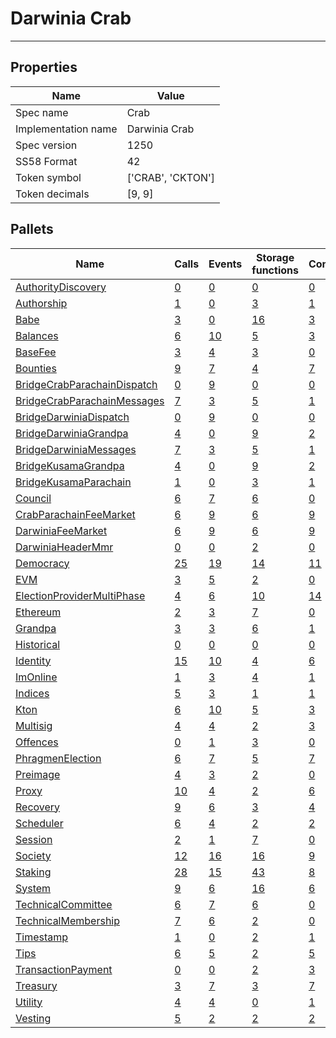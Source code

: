 # Darwinia Crab

---------

## Properties
| Name | Value |
| -------- | -------- |
| Spec name     | Crab     |
| Implementation name     | Darwinia Crab     |
| Spec version     | 1250     |
| SS58 Format     | 42     |
| Token symbol      | ['CRAB', 'CKTON']     |
| Token decimals      | [9, 9]     |

## Pallets
| Name | Calls | Events | Storage functions | Constants | Errors
| -------- | -------- | -------- | -------- | -------- | -------- |
| [AuthorityDiscovery](authoritydiscovery.md) | [0](authoritydiscovery.md#calls) | [0](authoritydiscovery.md#events) | [0](authoritydiscovery.md#storage-functions) | [0](authoritydiscovery.md#constants) | [0](authoritydiscovery.md#errors)
| [Authorship](authorship.md) | [1](authorship.md#calls) | [0](authorship.md#events) | [3](authorship.md#storage-functions) | [1](authorship.md#constants) | [7](authorship.md#errors)
| [Babe](babe.md) | [3](babe.md#calls) | [0](babe.md#events) | [16](babe.md#storage-functions) | [3](babe.md#constants) | [3](babe.md#errors)
| [Balances](balances.md) | [6](balances.md#calls) | [10](balances.md#events) | [5](balances.md#storage-functions) | [3](balances.md#constants) | [9](balances.md#errors)
| [BaseFee](basefee.md) | [3](basefee.md#calls) | [4](basefee.md#events) | [3](basefee.md#storage-functions) | [0](basefee.md#constants) | [0](basefee.md#errors)
| [Bounties](bounties.md) | [9](bounties.md#calls) | [7](bounties.md#events) | [4](bounties.md#storage-functions) | [7](bounties.md#constants) | [10](bounties.md#errors)
| [BridgeCrabParachainDispatch](bridgecrabparachaindispatch.md) | [0](bridgecrabparachaindispatch.md#calls) | [9](bridgecrabparachaindispatch.md#events) | [0](bridgecrabparachaindispatch.md#storage-functions) | [0](bridgecrabparachaindispatch.md#constants) | [0](bridgecrabparachaindispatch.md#errors)
| [BridgeCrabParachainMessages](bridgecrabparachainmessages.md) | [7](bridgecrabparachainmessages.md#calls) | [3](bridgecrabparachainmessages.md#events) | [5](bridgecrabparachainmessages.md#storage-functions) | [1](bridgecrabparachainmessages.md#constants) | [12](bridgecrabparachainmessages.md#errors)
| [BridgeDarwiniaDispatch](bridgedarwiniadispatch.md) | [0](bridgedarwiniadispatch.md#calls) | [9](bridgedarwiniadispatch.md#events) | [0](bridgedarwiniadispatch.md#storage-functions) | [0](bridgedarwiniadispatch.md#constants) | [0](bridgedarwiniadispatch.md#errors)
| [BridgeDarwiniaGrandpa](bridgedarwiniagrandpa.md) | [4](bridgedarwiniagrandpa.md#calls) | [0](bridgedarwiniagrandpa.md#events) | [9](bridgedarwiniagrandpa.md#storage-functions) | [2](bridgedarwiniagrandpa.md#constants) | [10](bridgedarwiniagrandpa.md#errors)
| [BridgeDarwiniaMessages](bridgedarwiniamessages.md) | [7](bridgedarwiniamessages.md#calls) | [3](bridgedarwiniamessages.md#events) | [5](bridgedarwiniamessages.md#storage-functions) | [1](bridgedarwiniamessages.md#constants) | [12](bridgedarwiniamessages.md#errors)
| [BridgeKusamaGrandpa](bridgekusamagrandpa.md) | [4](bridgekusamagrandpa.md#calls) | [0](bridgekusamagrandpa.md#events) | [9](bridgekusamagrandpa.md#storage-functions) | [2](bridgekusamagrandpa.md#constants) | [10](bridgekusamagrandpa.md#errors)
| [BridgeKusamaParachain](bridgekusamaparachain.md) | [1](bridgekusamaparachain.md#calls) | [0](bridgekusamaparachain.md#events) | [3](bridgekusamaparachain.md#storage-functions) | [1](bridgekusamaparachain.md#constants) | [5](bridgekusamaparachain.md#errors)
| [Council](council.md) | [6](council.md#calls) | [7](council.md#events) | [6](council.md#storage-functions) | [0](council.md#constants) | [10](council.md#errors)
| [CrabParachainFeeMarket](crabparachainfeemarket.md) | [6](crabparachainfeemarket.md#calls) | [9](crabparachainfeemarket.md#events) | [6](crabparachainfeemarket.md#storage-functions) | [9](crabparachainfeemarket.md#constants) | [7](crabparachainfeemarket.md#errors)
| [DarwiniaFeeMarket](darwiniafeemarket.md) | [6](darwiniafeemarket.md#calls) | [9](darwiniafeemarket.md#events) | [6](darwiniafeemarket.md#storage-functions) | [9](darwiniafeemarket.md#constants) | [7](darwiniafeemarket.md#errors)
| [DarwiniaHeaderMmr](darwiniaheadermmr.md) | [0](darwiniaheadermmr.md#calls) | [0](darwiniaheadermmr.md#events) | [2](darwiniaheadermmr.md#storage-functions) | [0](darwiniaheadermmr.md#constants) | [0](darwiniaheadermmr.md#errors)
| [Democracy](democracy.md) | [25](democracy.md#calls) | [19](democracy.md#events) | [14](democracy.md#storage-functions) | [11](democracy.md#constants) | [28](democracy.md#errors)
| [EVM](evm.md) | [3](evm.md#calls) | [5](evm.md#events) | [2](evm.md#storage-functions) | [0](evm.md#constants) | [6](evm.md#errors)
| [ElectionProviderMultiPhase](electionprovidermultiphase.md) | [4](electionprovidermultiphase.md#calls) | [6](electionprovidermultiphase.md#events) | [10](electionprovidermultiphase.md#storage-functions) | [14](electionprovidermultiphase.md#constants) | [11](electionprovidermultiphase.md#errors)
| [Ethereum](ethereum.md) | [2](ethereum.md#calls) | [3](ethereum.md#events) | [7](ethereum.md#storage-functions) | [0](ethereum.md#constants) | [4](ethereum.md#errors)
| [Grandpa](grandpa.md) | [3](grandpa.md#calls) | [3](grandpa.md#events) | [6](grandpa.md#storage-functions) | [1](grandpa.md#constants) | [7](grandpa.md#errors)
| [Historical](historical.md) | [0](historical.md#calls) | [0](historical.md#events) | [0](historical.md#storage-functions) | [0](historical.md#constants) | [0](historical.md#errors)
| [Identity](identity.md) | [15](identity.md#calls) | [10](identity.md#events) | [4](identity.md#storage-functions) | [6](identity.md#constants) | [16](identity.md#errors)
| [ImOnline](imonline.md) | [1](imonline.md#calls) | [3](imonline.md#events) | [4](imonline.md#storage-functions) | [1](imonline.md#constants) | [2](imonline.md#errors)
| [Indices](indices.md) | [5](indices.md#calls) | [3](indices.md#events) | [1](indices.md#storage-functions) | [1](indices.md#constants) | [5](indices.md#errors)
| [Kton](kton.md) | [6](kton.md#calls) | [10](kton.md#events) | [5](kton.md#storage-functions) | [3](kton.md#constants) | [9](kton.md#errors)
| [Multisig](multisig.md) | [4](multisig.md#calls) | [4](multisig.md#events) | [2](multisig.md#storage-functions) | [3](multisig.md#constants) | [14](multisig.md#errors)
| [Offences](offences.md) | [0](offences.md#calls) | [1](offences.md#events) | [3](offences.md#storage-functions) | [0](offences.md#constants) | [0](offences.md#errors)
| [PhragmenElection](phragmenelection.md) | [6](phragmenelection.md#calls) | [7](phragmenelection.md#events) | [5](phragmenelection.md#storage-functions) | [7](phragmenelection.md#constants) | [17](phragmenelection.md#errors)
| [Preimage](preimage.md) | [4](preimage.md#calls) | [3](preimage.md#events) | [2](preimage.md#storage-functions) | [0](preimage.md#constants) | [6](preimage.md#errors)
| [Proxy](proxy.md) | [10](proxy.md#calls) | [4](proxy.md#events) | [2](proxy.md#storage-functions) | [6](proxy.md#constants) | [8](proxy.md#errors)
| [Recovery](recovery.md) | [9](recovery.md#calls) | [6](recovery.md#events) | [3](recovery.md#storage-functions) | [4](recovery.md#constants) | [16](recovery.md#errors)
| [Scheduler](scheduler.md) | [6](scheduler.md#calls) | [4](scheduler.md#events) | [2](scheduler.md#storage-functions) | [2](scheduler.md#constants) | [4](scheduler.md#errors)
| [Session](session.md) | [2](session.md#calls) | [1](session.md#events) | [7](session.md#storage-functions) | [0](session.md#constants) | [5](session.md#errors)
| [Society](society.md) | [12](society.md#calls) | [16](society.md#events) | [16](society.md#storage-functions) | [9](society.md#constants) | [18](society.md#errors)
| [Staking](staking.md) | [28](staking.md#calls) | [15](staking.md#events) | [43](staking.md#storage-functions) | [8](staking.md#constants) | [25](staking.md#errors)
| [System](system.md) | [9](system.md#calls) | [6](system.md#events) | [16](system.md#storage-functions) | [6](system.md#constants) | [6](system.md#errors)
| [TechnicalCommittee](technicalcommittee.md) | [6](technicalcommittee.md#calls) | [7](technicalcommittee.md#events) | [6](technicalcommittee.md#storage-functions) | [0](technicalcommittee.md#constants) | [10](technicalcommittee.md#errors)
| [TechnicalMembership](technicalmembership.md) | [7](technicalmembership.md#calls) | [6](technicalmembership.md#events) | [2](technicalmembership.md#storage-functions) | [0](technicalmembership.md#constants) | [2](technicalmembership.md#errors)
| [Timestamp](timestamp.md) | [1](timestamp.md#calls) | [0](timestamp.md#events) | [2](timestamp.md#storage-functions) | [1](timestamp.md#constants) | [0](timestamp.md#errors)
| [Tips](tips.md) | [6](tips.md#calls) | [5](tips.md#events) | [2](tips.md#storage-functions) | [5](tips.md#constants) | [6](tips.md#errors)
| [TransactionPayment](transactionpayment.md) | [0](transactionpayment.md#calls) | [0](transactionpayment.md#events) | [2](transactionpayment.md#storage-functions) | [3](transactionpayment.md#constants) | [0](transactionpayment.md#errors)
| [Treasury](treasury.md) | [3](treasury.md#calls) | [7](treasury.md#events) | [3](treasury.md#storage-functions) | [7](treasury.md#constants) | [3](treasury.md#errors)
| [Utility](utility.md) | [4](utility.md#calls) | [4](utility.md#events) | [0](utility.md#storage-functions) | [1](utility.md#constants) | [1](utility.md#errors)
| [Vesting](vesting.md) | [5](vesting.md#calls) | [2](vesting.md#events) | [2](vesting.md#storage-functions) | [2](vesting.md#constants) | [5](vesting.md#errors)